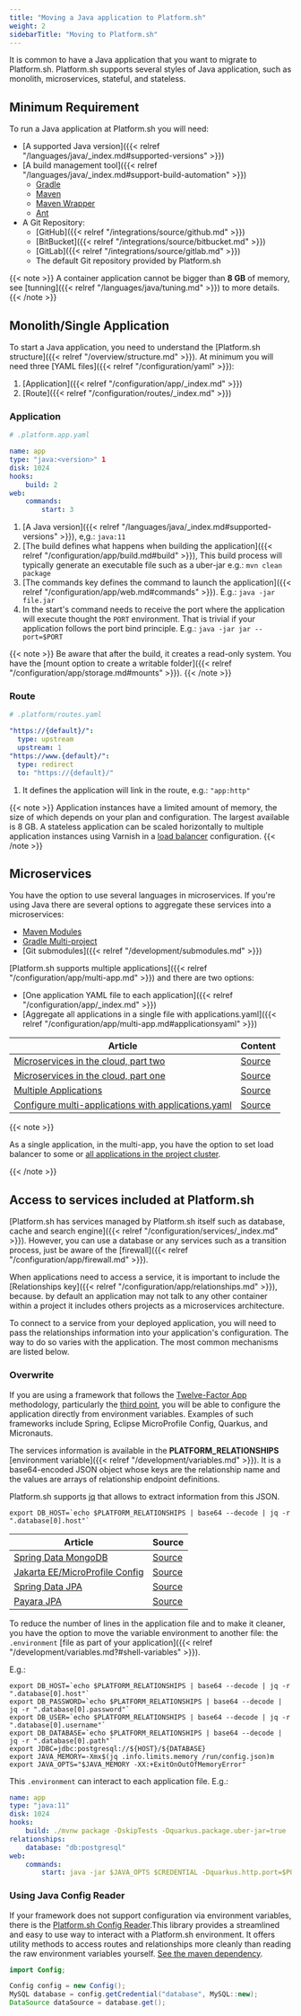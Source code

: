 ```yaml
---
title: "Moving a Java application to Platform.sh"
weight: 2
sidebarTitle: "Moving to Platform.sh"
---
```


It is common to have a Java application that you want to migrate to Platform.sh.  Platform.sh supports several styles of Java application, such as monolith, microservices, stateful, and stateless.

## Minimum Requirement

To run a Java application at Platform.sh you will need:

* [A supported Java version]({{< relref "/languages/java/_index.md#supported-versions" >}})
* [A build management tool]({{< relref "/languages/java/_index.md#support-build-automation" >}})
  * [Gradle](https://docs.gradle.org/current/userguide/gradle_wrapper.html)
  * [Maven](https://maven.apache.org/)
  * [Maven Wrapper](https://www.baeldung.com/maven-wrapper)
  * [Ant](https://ant.apache.org/)
* A Git Repository:
  * [GitHub]({{< relref "/integrations/source/github.md" >}})
  * [BitBucket]({{< relref "/integrations/source/bitbucket.md" >}})
  * [GitLab]({{< relref "/integrations/source/gitlab.md" >}})
  * The default Git repository provided by Platform.sh

{{< note >}}
A container application cannot be bigger than **8 GB** of memory, see  [tunning]({{< relref "/languages/java/tuning.md" >}}) to more details.
{{< /note >}}

## Monolith/Single Application

To start a Java application, you need to understand the [Platform.sh structure]({{< relref "/overview/structure.md" >}}).  At minimum you will need three [YAML files]({{< relref "/configuration/yaml" >}}):

1. [Application]({{< relref "/configuration/app/_index.md" >}})
2. [Route]({{< relref "/configuration/routes/_index.md" >}})

### Application

```yaml
# .platform.app.yaml

name: app
type: "java:<version>" 1
disk: 1024
hooks:
    build: 2
web:
    commands:
        start: 3
```

1. [A Java version]({{< relref "/languages/java/_index.md#supported-versions" >}}), e,g.: `java:11`
2. [The build defines what happens when building the application]({{< relref "/configuration/app/build.md#build" >}}), This build process will typically generate an executable file such as a uber-jar e.g.: `mvn clean package`
3. [The commands key defines the command to launch the application]({{< relref "/configuration/app/web.md#commands" >}}). E.g.:  `java -jar file.jar`
4. In the start's command needs to receive the port where the application will execute thought the `PORT` environment. That is trivial if your application follows the port bind principle. E.g.: `java -jar jar --port=$PORT`

{{< note >}}
Be aware that after the build, it creates a read-only system. You have the [mount option to create a writable folder]({{< relref "/configuration/app/storage.md#mounts" >}}).
{{< /note >}}
### Route

```yaml
# .platform/routes.yaml

"https://{default}/":
  type: upstream
  upstream: 1
"https://www.{default}/":
  type: redirect
  to: "https://{default}/"
```

1. It defines the application will link in the route, e.g.: `"app:http"`

{{< note >}}
Application instances have a limited amount of memory, the size of which depends on your plan and configuration.  The largest available is 8 GB.  A stateless application can be scaled horizontally to multiple application instances using Varnish in a [load balancer](https://community.platform.sh/t/how-to-configure-load-balancer-in-a-single-application/553) configuration.
{{< /note >}}

## Microservices

You have the option to use several languages in microservices. If you're using Java there are several options to aggregate these services into a microservices:

* [Maven Modules](https://maven.apache.org/guides/mini/guide-multiple-modules.html)
* [Gradle Multi-project](https://guides.gradle.org/creating-multi-project-builds/)
* [Git submodules]({{< relref "/development/submodules.md" >}})

[Platform.sh supports multiple applications]({{< relref "/configuration/app/multi-app.md" >}}) and there are two options:

* [One application YAML file to each application]({{< relref "/configuration/app/_index.md" >}})
* [Aggregate all applications in a single file with applications.yaml]({{< relref "/configuration/app/multi-app.md#applicationsyaml" >}})

| Article                                                      | Content                                                      |
| ------------------------------------------------------------ | ------------------------------------------------------------ |
| [Microservices in the cloud, part two](https://platform.sh/blog/2019/microservices-in-the-cloud-part-two/) | [Source](https://github.com/EventosJEspanol/latin-america-micro-profile) |
| [Microservices in the cloud, part one](https://platform.sh/blog/2019/microservices-in-the-cloud-part-one/) | [Source](https://github.com/EventosJEspanol/latin-america-micro-profile) |
| [Multiple Applications](https://community.platform.sh/t/multiple-applications-tomcat/468) | [Source](https://github.com/platformsh-examples/tomcat-multi-app) |
| [Configure multi-applications with applications.yaml](https://community.platform.sh/t/how-to-configure-multi-applications-with-applications-yaml/552) | [Source](https://github.com/platformsh-examples/tomcat-multi-app-applications) |

{{< note >}}

As a single application, in the multi-app, you have the option to set load balancer to some or [all applications in the project cluster](https://community.platform.sh/t/how-to-configure-load-balancer-in-a-multiple-applications/554).

{{< /note >}}

## Access to services included at Platform.sh

[Platform.sh has services managed by Platform.sh itself such as database, cache and search engine]({{< relref "/configuration/services/_index.md" >}}). However, you can use a database or any services such as a transition process, just be aware of the [firewall]({{< relref "/configuration/app/firewall.md" >}}).

When applications need to access a service, it is important to include the [Relationships key]({{< relref "/configuration/app/relationships.md" >}}), because. by default an application may not talk to any other container within a project it includes others projects as a microservices architecture.

To connect to a service from your deployed application, you will need to pass the relationships information into your application's configuration.  The way to do so varies with the application.  The most common mechanisms are listed below.

### Overwrite

If you are using a framework that follows the [Twelve-Factor App](https://12factor.net/) methodology, particularly the [third point](https://12factor.net/config), you will be able to configure the application directly from environment variables.  Examples of such frameworks include Spring, Eclipse MicroProfile Config, Quarkus, and Micronauts.

The services information is available in the **PLATFORM_RELATIONSHIPS** [environment variable]({{< relref "/development/variables.md" >}}).  It is a base64-encoded JSON object whose keys are the relationship name and the values are arrays of relationship endpoint definitions.

Platform.sh supports [jq](https://stedolan.github.io/jq/) that allows to extract information from this JSON.

```shell
export DB_HOST=`echo $PLATFORM_RELATIONSHIPS | base64 --decode | jq -r ".database[0].host"`
```

| Article                                                      | Source                                                       |
| ------------------------------------------------------------ | ------------------------------------------------------------ |
| [Spring Data MongoDB](https://community.platform.sh/t/how-to-overwrite-spring-data-mongodb-variable-to-access-platform-sh-services/528) | [Source](https://github.com/platformsh-examples/java-overwrite-configuration/tree/master/spring-mongodb) |
| [Jakarta EE/MicroProfile Config](https://community.platform.sh/t/how-to-overwrite-configuration-to-jakarta-microprofile-to-access-platform-sh-services/520) | [Source](https://github.com/platformsh-examples/java-overwrite-configuration/tree/master/jakarta-nosql) |
| [Spring Data JPA](https://community.platform.sh/t/how-to-overwrite-spring-data-variable-to-access-platform-sh-services/518) | [Source](https://github.com/platformsh-examples/java-overwrite-configuration/tree/master/spring-jpa) |
| [Payara JPA](https://community.platform.sh/t/how-to-overwrite-variables-to-payara-jpa-access-platform-sh-sql-services/519) | [Source](https://github.com/platformsh-examples/java-overwrite-configuration/blob/master/payara/README.md) |

To reduce the number of lines in the application file and to make it cleaner, you have the option to move the variable environment to another file: the `.environment` [file as part of your application]({{< relref "/development/variables.md?#shell-variables" >}}).

E.g.:

```shell
export DB_HOST=`echo $PLATFORM_RELATIONSHIPS | base64 --decode | jq -r ".database[0].host"`
export DB_PASSWORD=`echo $PLATFORM_RELATIONSHIPS | base64 --decode | jq -r ".database[0].password"`
export DB_USER=`echo $PLATFORM_RELATIONSHIPS | base64 --decode | jq -r ".database[0].username"`
export DB_DATABASE=`echo $PLATFORM_RELATIONSHIPS | base64 --decode | jq -r ".database[0].path"`
export JDBC=jdbc:postgresql://${HOST}/${DATABASE}
export JAVA_MEMORY=-Xmx$(jq .info.limits.memory /run/config.json)m
export JAVA_OPTS="$JAVA_MEMORY -XX:+ExitOnOutOfMemoryError"
```

This `.environment` can interact to each application file. E.g.:

```yaml
name: app
type: "java:11"
disk: 1024
hooks:
    build: ./mvnw package -DskipTests -Dquarkus.package.uber-jar=true
relationships:
    database: "db:postgresql"
web:
    commands:
        start: java -jar $JAVA_OPTS $CREDENTIAL -Dquarkus.http.port=$PORT jarfile.jar

```

### Using Java Config Reader

If your framework does not support configuration via environment variables, there is the [Platform.sh Config Reader](https://github.com/platformsh/config-reader-java).This library provides a streamlined and easy to use way to interact with a Platform.sh environment. It offers utility methods to access routes and relationships more cleanly than reading the raw environment variables yourself. [See the maven dependency](https://mvnrepository.com/artifact/sh.platform/config).

```java
import Config;

Config config = new Config();
MySQL database = config.getCredential("database", MySQL::new);
DataSource dataSource = database.get();
```
